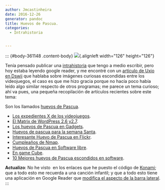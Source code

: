 ```yaml
---
author: Jmcastinheira
date: 2016-12-26
generator: pandoc
title: Huevos de Pascua.
categories:
  - Intrahistoria


---
```




::: {#body-361148 .content-body}
![](http://www.webdelacasa.com/docs/assets/images/2008/03/huevos_pascua_4.jpg){.alignleft
width="126" height="126"}

Tenía pensado publicar una
[intrahistoria](http://entelequia.bligoo.com/tag/intrahistoria) que
tengo a medio escribir, pero hoy estaba leyendo google reader, y me
encontré con un [artículo de Uxio en
Dswii](http://dswii.es/10556/los-expedientes-x-de-los-videojuegos-misterios-ocultos-parte-1/)
que hablaba sobre imágenes curiosas escondidas entre los videojuegos, el
caso es que me hizo gracia porque no hacía poco había leído algo similar
respecto de otros programas; me parece un tema curioso; ahí va pues, una
pequeña recopilación de artículos recientes sobre este tema:

Son los llamados [huevos de
Pascua](http://es.wikipedia.org/wiki/Huevo_de_pascua_%28virtual%29).

-   [Los expedientes X de los
    videojuegos](http://dswii.es/10556/los-expedientes-x-de-los-videojuegos-misterios-ocultos-parte-1/).
-   [El Matrix de WordPress 2.6
    y2.7](http://ayudawordpress.com/el-matrix-de-wordpress-26-y-27/).
-   [Los huevos de Pascua en
    Gadgets](http://www.xataka.com/2008/03/19-huevos-de-pascua-en-gadgets).
-   [Huevos de pascua para la semana
    Santa](http://www.genbeta.com/2008/03/19-huevos-de-pascua-para-la-semana-santa).
-   [Interesante Huevo de Pascua en
    Flickr](http://www.genbeta.com/2006/12/13-interesante-huevo-de-pascua-en-flickr).
-   [Cumpleaños de
    Nmap](http://barrapunto.com/articles/06/09/01/0937228.shtml).
-   [Huevos de Pascua en Software
    libre](http://www.kriptopolis.org/huevos-de-pascua-en-software-libre-2).
  -   [En game
    Cube](http://www.vidaextra.com/2008/08/02-huevos-de-pascua-en-el-inicio-de-gamecube).
  -   [10 Mejores huevos de Pascua escondidos en
    software](http://www.blogpocket.com/2008/03/25/los-10-mejores-huevos-de-pascua-escondidos-en-software/).

**Actualizo**: No he visto  en los enlaces que he puesto el código de
[Konami](http://es.wikipedia.org/wiki/C%C3%B3digo_Konami); que a todo
esto me recuerda a una canción infantil; y que a todo esto tiene una
aplicación en Google Reader que [modifica el aspecto de la barra
lateral](http://gadgets.boingboing.net/2008/06/10/-b-a-google-reader-d.html).
:::
